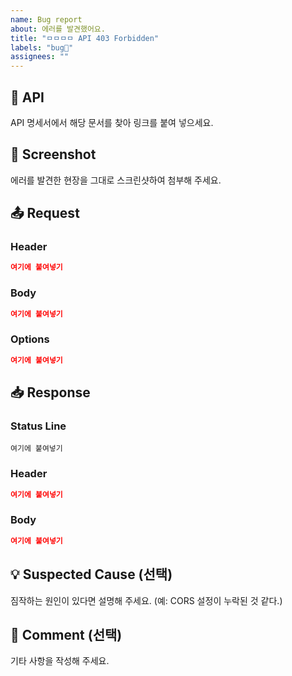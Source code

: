 ```yaml
---
name: Bug report
about: 에러를 발견했어요.
title: "ㅁㅁㅁㅁ API 403 Forbidden"
labels: "bug🐛"
assignees: ""
---
```


## 📄 API
API 명세서에서 해당 문서를 찾아 링크를 붙여 넣으세요.

## 📸 Screenshot
에러를 발견한 현장을 그대로 스크린샷하여 첨부해 주세요.

## 📤 Request
### Header
```json
여기에 붙여넣기
```
### Body
```json
여기에 붙여넣기
```
### Options
```json
여기에 붙여넣기
```

## 📥 Response
### Status Line
```plaintext
여기에 붙여넣기
```
### Header
```json
여기에 붙여넣기
```
### Body
```json
여기에 붙여넣기
```

## 💡 Suspected Cause (선택)
짐작하는 원인이 있다면 설명해 주세요.
(예: CORS 설정이 누락된 것 같다.)

## 💬 Comment (선택)
기타 사항을 작성해 주세요.
